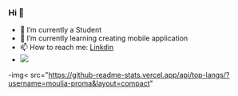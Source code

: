 ### Hi 👋

- 🔭 I’m currently a Student
- 🌱 I’m currently learning creating mobile application
- 📫 How to reach me: [Linkdin](https://www.linkedin.com/in/moulia-das-proma-1b2401230/)
- <img src="https://github-readme-stats.vercel.app/api?username=moulia-proma&&show_icons=true&title_color=ffffff&icon_color=bb2acf&text_color=daf7dc&bg_color=151515">
-img< src="https://github-readme-stats.vercel.app/api/top-langs/?username=moulia-proma&layout=compact"
